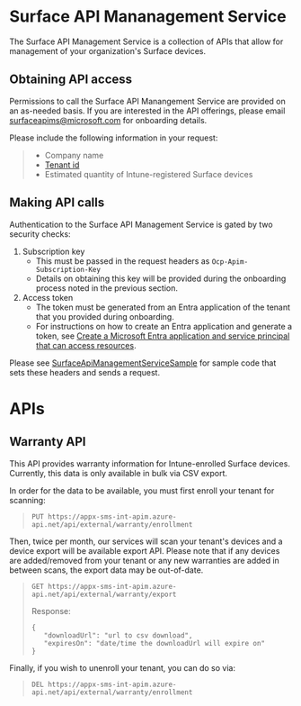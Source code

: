 # Surface API Mananagement Service

The Surface API Management Service is a collection of APIs that allow for management of your organization's Surface devices.

## Obtaining API access

Permissions to call the Surface API Manangement Service are provided on an as-needed basis. If you are interested in the API offerings, please email surfaceapims@microsoft.com for onboarding details.

Please include the following information in your request:
> * Company name
> * [Tenant id](https://learn.microsoft.com/en-us/entra/fundamentals/how-to-find-tenant)
> * Estimated quantity of Intune-registered Surface devices

## Making API calls

Authentication to the Surface API Management Service is gated by two security checks:
1. Subscription key
    - This must be passed in the request headers as `Ocp-Apim-Subscription-Key`
    - Details on obtaining this key will be provided during the onboarding process noted in the previous section.
2. Access token
    - The token must be generated from an Entra application of the tenant that you provided during onboarding.
    - For instructions on how to create an Entra application and generate a token, see [Create a Microsoft Entra application and service principal that can access resources](https://learn.microsoft.com/entra/identity-platform/howto-create-service-principal-portal).

Please see [SurfaceApiManagementServiceSample](./src/SurfaceApiManagementServiceSample/Program.cs) for sample code that sets these headers and sends a request.

# APIs

## Warranty API

This API provides warranty information for Intune-enrolled Surface devices. Currently, this data is only available in bulk via CSV export.

In order for the data to be available, you must first enroll your tenant for scanning:

> `PUT https://appx-sms-int-apim.azure-api.net/api/external/warranty/enrollment`

Then, twice per month, our services will scan your tenant's devices and a device export will be available export API. Please note that if any devices are added/removed from your tenant or any new warranties are added in between scans, the export data may be out-of-date.

> `GET https://appx-sms-int-apim.azure-api.net/api/external/warranty/export`
> 
> Response: 
> ```
> {
>    "downloadUrl": "url to csv download",
>    "expiresOn": "date/time the downloadUrl will expire on"
> }
> ```

Finally, if you wish to unenroll your tenant, you can do so via:

> `DEL https://appx-sms-int-apim.azure-api.net/api/external/warranty/enrollment`
